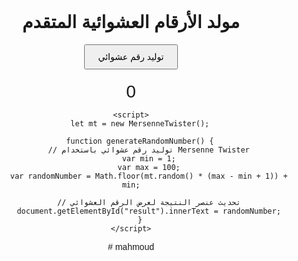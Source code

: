 <!DOCTYPE html>
<html lang="ar">
<head>
    <meta charset="UTF-8">
    <meta name="viewport" content="width=device-width, initial-scale=1.0">
    <title>مولد الأرقام العشوائية المتقدم</title>
    <style>
        body {
            font-family: Arial, sans-serif;
            text-align: center;
            margin-top: 50px;
        }
        #result {
            font-size: 2em;
            margin-top: 20px;
        }
        button {
            padding: 10px 20px;
            font-size: 1em;
        }
    </style>
    <script src="https://cdnjs.cloudflare.com/ajax/libs/mersenne-twister/1.1.0/mt.min.js"></script>
</head>
<body>
    <h1>مولد الأرقام العشوائية المتقدم</h1>
    <button onclick="generateRandomNumber()">توليد رقم عشوائي</button>
    <div id="result">0</div>

    <script>
        let mt = new MersenneTwister();

        function generateRandomNumber() {
            // توليد رقم عشوائي باستخدام Mersenne Twister
            var min = 1;
            var max = 100;
            var randomNumber = Math.floor(mt.random() * (max - min + 1)) + min;

            // تحديث عنصر النتيجة لعرض الرقم العشوائي
            document.getElementById("result").innerText = randomNumber;
        }
    </script>
</body>
</html># mahmoud
